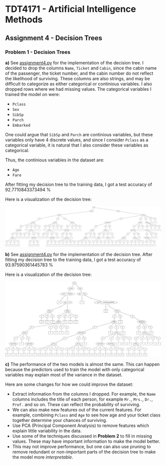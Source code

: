 # TDT4171 - Artificial Intelligence Methods
## Assignment 4 - Decision Trees
### Problem 1 - Decision Trees
__a)__ See [assignment4.py](assignment4.py) for the implementation of the decision tree. I decided to drop the columns `Name`, `Ticket` and `Cabin`, since the cabin name of the passenger, the ticket number, and the cabin number do not reflect the likelihood of surviving. These columns are also strings, and may be difficult to categorize as either categorical or continious variables. I also dropped rows where we had missing values. The categorical variables I trained the model on were:
* `Pclass`
* `Sex`
* `SibSp`
* `Parch`
* `Embarked`

One could argue that `SibSp` and `Parch` are continious variables, but these variables only have 4 discrete values, and since I consider `Pclass` as a categorical variable, it is natural that I also consider these variables as categorical.

Thus, the continious variables in the dataset are:
* `Age`
* `Fare`

After fitting my decision tree to the training data, I got a test accuracy of 92.7710843373494 %

Here is a visualization of the decision tree:

![](categorical_decision_tree.png)

__b)__ See [assignment4.py](assignment4.py) for the implementation of the decision tree. After fitting my decision tree to the training data, I got a test accuracy of 93.97590361445783 %

Here is a visualization of the decision tree:

![](decision_tree.png)

__c)__ The performance of the two models is almost the same. This can happen because the predictors used to train the model with only categorical variables may explain most of the variance in the dataset. 

Here are some changes for how we could improve the dataset:
* Extract information from the columns I dropped. For example, the `Name` columns includes the title of each person, for example `Mr.`, `Mrs.`, `Dr.`, `Prof.` and so on. These can reflect the probability of surviving.
* We can also make new features out of the current features. For example, combining `Pclass` and `Age` to see how age and your ticket class together determine your chances of surviving.
* Use PCA (Principal Component Analysis) to remove features which explain little variability in the data.
* Use some of the techniques discussed in __Problem 2__ to fill in missing values. These may have important information to make the model better.
* This may not improve performance, but one can also use pruning to remove redundant or non-important parts of the decision tree to make the model more _interpretable_.